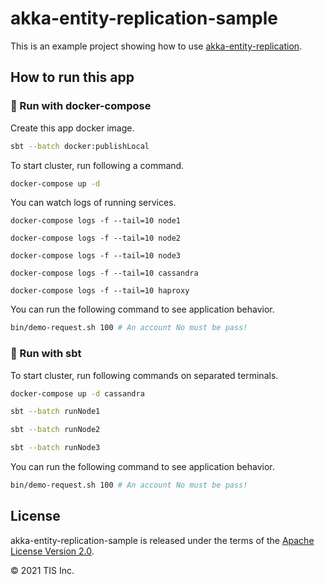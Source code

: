 # akka-entity-replication-sample

This is an example project showing how to use [akka-entity-replication](https://github.com/lerna-stack/akka-entity-replication).

## How to run this app

### 🐳 Run with docker-compose

Create this app docker image.

```bash
sbt --batch docker:publishLocal
```

To start cluster, run following a command.

```bash
docker-compose up -d
```

You can watch logs of running services.

```
docker-compose logs -f --tail=10 node1
```
```
docker-compose logs -f --tail=10 node2
```
```
docker-compose logs -f --tail=10 node3
```
```
docker-compose logs -f --tail=10 cassandra
```
```
docker-compose logs -f --tail=10 haproxy
```

You can run the following command to see application behavior.

```bash
bin/demo-request.sh 100 # An account No must be pass!
```

### 🔧 Run with sbt

To start cluster, run following commands on separated terminals.

```bash
docker-compose up -d cassandra
```

```bash
sbt --batch runNode1
```

```bash
sbt --batch runNode2
```

```bash
sbt --batch runNode3
```

You can run the following command to see application behavior.

```bash
bin/demo-request.sh 100 # An account No must be pass!
```

## License

akka-entity-replication-sample is released under the terms of the [Apache License Version 2.0](LICENSE).

© 2021 TIS Inc.
